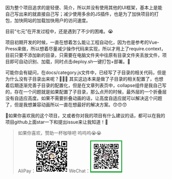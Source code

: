 
因为整个项目追求的是轻便、简介，所以并没有使用其他的UI框架，基本上是能自己写出来的就直接自己写；减少使用多余的JS插件，也是为了加快项目的打包，加快网站的加载加快用户的访问速度。


目前“七元”在开发过程中，还是遇到了不少的困难。😭

项目初期开发的时候，一直在想着怎么能让工程自动化，因为也是参考的Vue-Press来做，所以想着尽量减少操作代码来实现，所以才用上了require.context，目前只要不添加新的目录，只需要在电脑文件夹中往原有目录文件夹丢放文件，项目即可自动识别、加载，同时点击deploy.sh一键打包+部署。🎉


可能你会有疑问，在docs/category.js文件中，已经写了子目录的相关代码，但是为什么没有子目录出来呢？🧐🧐🧐 其实这边本来是做了子目录的相关配置了，也想着后期逐渐完善子目录的配置化，但是在文章列表页中，collapse组件是我自己写的，存在一个问题就是如果配置了子目录，那么点开的时候，最外层的一个折叠层没有自适应高度。如果不需要折叠动画的话，让高度自适应就可以解决这个问题了，但是我想兼容动画所以一直在想最好的解决方案。😙😙😙


🤩如果你喜欢我的这个项目，又或者你对我的项目有什么建议的话，都可以在我的项目github上面star一下和提出issue来让我知道！🥳




> 如果你喜欢，赞助一杯咖啡吧 呜呜呜😭😭
>
> AliPay：<img src="./src/assets/img/Alipay.jpg" style="width:100px;height:100px"/>     WeChat：<img src="./src/assets/img/WechatPay.jpg" style="width:100px;height:100px"/>


